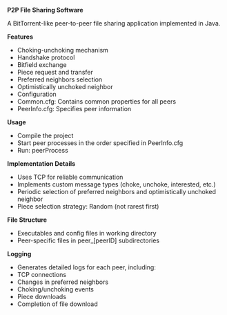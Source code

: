 **P2P File Sharing Software**

A BitTorrent-like peer-to-peer file sharing application implemented in Java.

**Features**
  * Choking-unchoking mechanism
  * Handshake protocol
  * Bitfield exchange
  * Piece request and transfer
  * Preferred neighbors selection
  * Optimistically unchoked neighbor
  * Configuration
  * Common.cfg: Contains common properties for all peers
  * PeerInfo.cfg: Specifies peer information
    
**Usage**

  * Compile the project
  * Start peer processes in the order specified in PeerInfo.cfg
  * Run: peerProcess <peerID>

**Implementation Details**

  * Uses TCP for reliable communication
  * Implements custom message types (choke, unchoke, interested, etc.)
  * Periodic selection of preferred neighbors and optimistically unchoked neighbor
  * Piece selection strategy: Random (not rarest first)
    
**File Structure**
  
  * Executables and config files in working directory
  * Peer-specific files in peer_[peerID] subdirectories

**Logging** 

  * Generates detailed logs for each peer, including:
  * TCP connections
  * Changes in preferred neighbors
  * Choking/unchoking events
  * Piece downloads
  * Completion of file download
